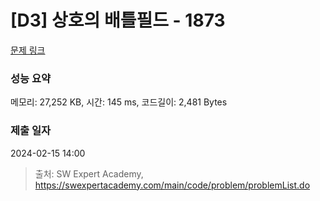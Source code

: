 # [D3] 상호의 배틀필드 - 1873 

[문제 링크](https://swexpertacademy.com/main/code/problem/problemDetail.do?contestProbId=AV5LyE7KD2ADFAXc) 

### 성능 요약

메모리: 27,252 KB, 시간: 145 ms, 코드길이: 2,481 Bytes

### 제출 일자

2024-02-15 14:00



> 출처: SW Expert Academy, https://swexpertacademy.com/main/code/problem/problemList.do
